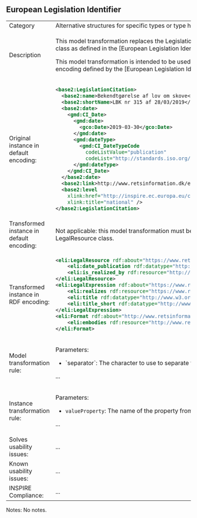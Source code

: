 ## European Legislation Identifier

<table>
<tr>
<td>Category</td>
<td>Alternative structures for specific types or type hierarchies</td>
</tr>
<tr>
<td>Description</td>
<td>
<p>This model transformation replaces the LegislationCitation class from the Base Types 2 application schema by a class having the semantics of the LegalResource class as defined in the [European Legislation Identifier ontology](https://publications.europa.eu/en/web/eu-vocabularies/model/-/resource/dataset/eli).</p>
<p>This model transformation is intended to be used together with (TODO link to "Restriction of property encoding options to only by-reference") and followed by an encoding defined by the [European Legislation Identifier specification](https://publications.europa.eu/en/web/eu-vocabularies/model/-/resource/dataset/eli).</p>
</td>
</tr>
<tr>
<td>Original instance in default encoding:</td>
<td>

```xml
<base2:LegislationCitation>
  <base2:name>Bekendtgørelse af lov om skove</base2:name>
  <base2:shortName>LBK nr 315 af 28/03/2019</base2:shortName>
  <base2:date>
	<gmd:CI_Date>
	  <gmd:date>
		<gco:Date>2019-03-30</gco:Date>
	  </gmd:date>
	  <gmd:dateType>
		<gmd:CI_DateTypeCode
		  codeListValue="publication"
		  codeList="http://standards.iso.org/ittf/PubliclyAvailableStandards/ISO_19139_Schemas/resources/codelist/ML_gmxCodelists.xml#CI_DateTypeCode" />
	  </gmd:dateType>
	</gmd:CI_Date>
  </base2:date>
  <base2:link>http://www.retsinformation.dk/eli/lta/2019/315/dan/pdf</base2:link>
  <base2:level
	xlink:href="http://inspire.ec.europa.eu/codelist/LegislationLevelValue/national"
	xlink:title="national" />
</base2:LegislationCitation>
```

</td>
</tr>
<tr>
<td>Transformed instance in default encoding:</td>
<td>
<p>Not applicable: this model transformation must be used together with another encoding rule including a conversion rule that uses an existing schema for encoding the LegalResource class.</p>
</td>
</tr>
<tr>
<td>Transformed instance in RDF encoding:</td>
<td>

```xml
<eli:LegalResource rdf:about="https://www.retsinformation.dk/eli/lta/2019/315">
    <eli:date_publication rdf:datatype="http://www.w3.org/2001/XMLSchema#date">2019-03-30</eli:date_publication>
    <eli:is_realized_by rdf:resource="http://example.dk/path/to/specific/law/dan" />
</eli:LegalResource>
<eli:LegalExpression rdf:about="https://www.retsinformation.dk/eli/lta/2019/315/dan">
    <eli:realizes rdf:resource="https://www.retsinformation.dk/eli/lta/2019/315" />
    <eli:title rdf:datatype="http://www.w3.org/2001/XMLSchema#string">Bekendtgørelse af lov om skove</eli:title>
    <eli:title_short rdf:datatype="http://www.w3.org/2001/XMLSchema#string">LBK nr 315 af 28/03/2019</eli:title_short>
</eli:LegalExpression>
<eli:Format rdf:about="http://www.retsinformation.dk/eli/lta/2019/315/dan/pdf">
    <eli:embodies rdf:resource="http://www.retsinformation.dk/eli/lta/2019/315/dan" />
</eli:Format>
```

</td>
</tr>
<tr>
<td>Model transformation rule: </td>
<td>
    <p>Parameters:</p>
    <ul>
        <li>`separator`: The character to use to separate the original property name from the type name of the components.</li>
    </ul>
    <p>...</p>
</td>
</tr>
<tr>
<td>Instance transformation rule:</td>
<td><p>Parameters:</p>
    <ul>
        <li><code>valueProperty</code>: The name of the property from which to take the value to be copied to the transformed instance.</li>
    </ul>
    <p>...</p>
    </td>
</tr>
<tr>
<td>Solves usability issues:</td>
<td>...</td>
</tr>
<tr>
<td>Known usability issues:</td>
<td>...</td>
</tr>
<tr>
<td>INSPIRE Compliance:</td>
<td>...</td>
</tr>
</table>

Notes: No notes.
